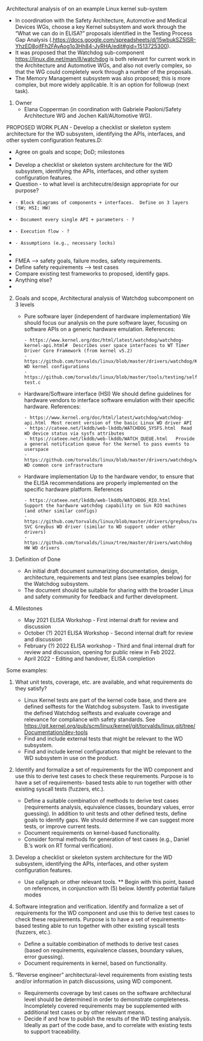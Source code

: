 Architectural analysis of on an example Linux kernel sub-system
  - In coordination with the Safety Architecture, Automotive and Medical Devices WGs, choose a key Kernel subsystem and work through the “What we can do in ELISA?” proposals        identified in the Testing Process Gap Analysis (.https://docs.google.com/spreadsheets/d/15wbukSZ5lSR-YhzED8ojfFh2FAyAog1o3Hh84-JyRHA/edit#gid=1513725300).
  - It was proposed that the Watchdog sub-component https://linux.die.net/man/8/watchdog is both relevant for current work in the Architecture and Automotive WGs, and also not overly complex, so that the WG could completely work through a number of the proposals. 
  - The Memory Management subsystem was also proposed; this is more complex, but more widely applicable.  It is an option for followup (next task).

1. Owner
      - Elana Copperman (in coordination with Gabriele Paoloni/Safety Architecture WG and Jochen Kall/AUtomotive WG).
 
PROPOSED WORK PLAN - Develop a checklist or skeleton system architecture for the WD subsystem, identifying the APIs, interfaces, and other system configuration features.D:
* Agree on goals and scope; DoD; milestones
* 
* Develop a checklist or skeleton system architecture for the WD subsystem, identifying the APIs, interfaces, and other system configuration features.
* Question - to what level is architecutre/design appropriate for our purpose?
*     - Block diagrams of components + interfaces.  Define on 3 layers (SW; HSI; HW)
*     - Document every single API + parameters - ?
*     - Execution flow - ?
*     - Assumptions (e.g., necessary locks)
*     
* FMEA --> safety goals, failure modes, safety requirements.
* Define safety requirements --> test cases
* Compare existing test frameworks to proposed, identify gaps.
* Anything else?
* 
2. Goals and scope, Architectural analysis of Watchdog subcomponent on 3 levels
      - Pure software layer (independent of hardware implementation)
            We should focus our analysis on the pure software layer, focusing on software APIs on a generic hardware emulation.  References:
            
            - https://www.kernel.org/doc/html/latest/watchdog/watchdog-kernel-api.html#  Describes user space interfaces to WT Timer Driver Core Framework (from kernel v5.2)
            - https://github.com/torvalds/linux/blob/master/drivers/watchdog/Kconfig  WD kernel configurations
            - https://github.com/torvalds/linux/blob/master/tools/testing/selftests/watchdog/watchdog-test.c 
            
      - Hardware/Software interface (HSI)
            We should define guidelines for hardware vendors to interface software emulation with their specific hardware.  References:
            
            - https://www.kernel.org/doc/html/latest/watchdog/watchdog-api.html  Most recent version of the basic Linux WD driver API
            - https://cateee.net/lkddb/web-lkddb/WATCHDOG_SYSFS.html  Read WD device status via sysfs attributes
            - https://cateee.net/lkddb/web-lkddb/WATCH_QUEUE.html   Provide a general notification queue for the kernel to pass events to userspace  
            - https://github.com/torvalds/linux/blob/master/drivers/watchdog/watchdog_core.c  WD common core infrastructure
                
      - Hardware implementation
            Up to the hardware vendor, to ensure that the ELISA recommendations are properly implemented on the specific hardware 
            platform.  References
            
            - https://cateee.net/lkddb/web-lkddb/WATCHDOG_RIO.html   Support the hardware watchdog capability on Sun RIO machines (and other similar configs)
            - https://github.com/torvalds/linux/blob/master/drivers/greybus/svc_watchdog.c SVC Greybus WD driver (similar to WD support under other drivers)
            - https://github.com/torvalds/linux/tree/master/drivers/watchdog  HW WD drivers
            
3. Definition of Done
      - An initial draft document summarizing documentation, design, architecture, requirements and test plans (see examples below) for the Watchdog subsystem.  
      - The document should be suitable for sharing with the broader Linux and safety community for feedback and further development.

4. Milestones
      - May 2021 ELISA Workshop - First internal draft for review and discussion
      - October (?) 2021 ELISA Workshop - Second internal draft for review and discussion
      - February (?) 2022 ELISA workshop - Third and final internal draft for review and discussion, opening for public reiew in Feb 2022.
      - April 2022 - Editing and handover, ELISA completion

Some examples:
1. What unit tests, coverage, etc. are available, and what requirements do they satisfy?
      - Linux Kernel tests are part of the kernel code base, and there are defined selftests for the Watchdog subsystem. Task to investigate the defined Watchdog selftests and 	         evaluate coverage and relevance for compliance with safety standards.  See https://git.kernel.org/pub/scm/linux/kernel/git/torvalds/linux.git/tree/Documentation/dev-tools
      - Find and include external tests that might be relevant to the WD subsystem.
      - Find and include kernel configurations that might be relevant to the WD subsystem in use on the product.

2. Identify and formalize a set of requirements for the WD component and use this to derive test cases to check these requirements. Purpose is to have a set of requirements- based tests able to run together with other existing syscall tests (fuzzers, etc.).
      - Define a suitable combination of methods to derive test cases (requirements analysis, equivalence classes, boundary values, error guessing). In addition to unit tests and other defined tests, define goals to identify gaps. We should determine if we can suggest more tests, or improve current tests.
      - Document requirements on kernel-based functionality.
      - Consider formal methods for generation of test cases (e.g., Daniel B.’s work on RT formal verification).

3. Develop a checklist or skeleton system architecture for the WD subsystem, identifying the APIs, interfaces, and other system configuration features.
      - Use callgraph or other relevant tools.
  ** Begin with this point, based on references, in conjunction with (5) below.  Identify potential failure modes 

4. Software integration and verification. Identify and formalize a set of requirements for the WD component and use this to derive test cases to check these requirements. Purpose is to have a set of requirements-based testing able to run together with other existing syscall tests (fuzzers, etc.).
      - Define a suitable combination of methods to derive test cases (based on requirements, equivalence classes, boundary values, error guessing). 	 	
      - Document requirements in kernel, based on functionality.

5. “Reverse engineer” architectural-level requirements from existing tests and/or information in patch discussions, using WD component. 	
      - Requirements coverage by test cases on the software architectural level should be determined in order to demonstrate completeness. Incompletely covered requirements may          be supplemented with additional test cases or by other relevant means.
      - Decide if and how to publish the results of the WD testing analysis. Ideally as part of the code base, and to correlate with existing tests to support traceability.
